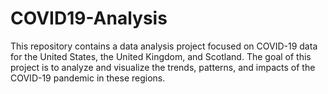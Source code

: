 # COVID19-Analysis
This repository contains a data analysis project focused on COVID-19 data for the United States, the United Kingdom, and Scotland. The goal of this project is to analyze and visualize the trends, patterns, and impacts of the COVID-19 pandemic in these regions.
